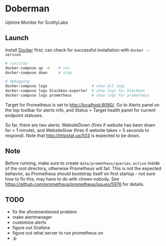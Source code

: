 # Doberman

Uptime Monitor for ScottyLabs

## Launch

Install [Docker](https://docs.docker.com/get-started/get-docker/) first; can check for successful installation with `docker --version`

```bash
# run/stop
docker-compose up -d    # run
docker-compose down     # stop

# debugging
docker-compose logs                    # show all logs
docker-compose logs blackbox-exporter  # show logs for blackbox
docker-compose logs prometheus         # show logs for prometheus
```

Target for Prometheus is set to <http://localhost:9090/>. Go to Alerts panel on the top toolbar for alerts info, and Status > Target health panel for current endpoint statuses.

So far, there are two alerts: WebsiteDown (fires if website has been down for > 1 minute), and WebsiteSlow (fires if website takes > 5 seconds to respond). Note that <http://httpstat.us/503> is expected to be down.

## Note
Before running, make sure to create `data/prometheus/queries.active` inside of the root directory, otherwise Prometheus will fail. This is not the expected behavior, as Prometheus should bootstrap itself on first startup - not sure how to fix this, may have to do with chown nobody. See <https://github.com/prometheus/prometheus/issues/5976> for details.

## TODO
- fix the aforementioned problem
- make alertmanager
- customize alerts
- figure out Grafana
- figure out what server to run prometheus on
- :p
